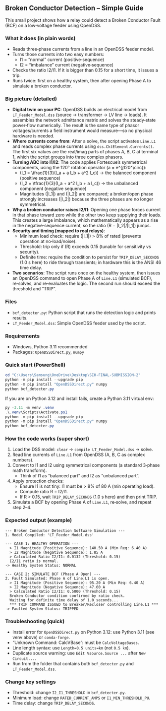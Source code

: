## Broken Conductor Detection – Simple Guide

This small project shows how a relay could detect a Broken Conductor Fault (BCF) on a low‑voltage feeder using OpenDSS.

### What it does (in plain words)
- Reads three‑phase currents from a line in an OpenDSS feeder model.
- Turns those currents into two easy numbers:
  - I1 = “normal” current (positive‑sequence)
  - I2 = “imbalance” current (negative‑sequence)
- Checks the ratio I2/I1. If it is bigger than 0.15 for a short time, it issues a trip.
- Runs twice: first on a healthy system, then after opening Phase A to simulate a broken conductor.

### Big picture (detailed)
- **Digital twin on your PC**: OpenDSS builds an electrical model from `LT_Feeder_Model.dss` (source → transformer → LV line → loads). It assembles the network admittance matrix and solves the steady‑state power‑flow numerically. The result is the same type of phasor voltages/currents a field instrument would measure—so no physical hardware is needed.
- **Where currents come from**: After a solve, the script activates `Line.L1` and reads complex phase currents using `dss.CktElement.Currents()`. The first six values are the real/imag parts of phases A, B, C at terminal 1, which the script groups into three complex phasors.
- **Turning ABC into I1/I2**: The code applies Fortescue’s symmetrical components, using the 120° rotation operator \(a = e^{j120^\circ}\):
  - \(I_1 = \tfrac{1}{3}(I_a + a I_b + a^2 I_c)\)  → the balanced component (positive sequence)
  - \(I_2 = \tfrac{1}{3}(I_a + a^2 I_b + a I_c)\) → the unbalanced component (negative sequence)
  - Magnitudes \(|I_1|\) and \(|I_2|\) are compared; a broken/open phase strongly increases \(|I_2|\) because the three phases are no longer symmetrical.
- **Why a broken conductor raises I2/I1**: Opening one phase forces current in that phase toward zero while the other two keep supplying their loads. This creates a large imbalance, which mathematically appears as a rise in the negative‑sequence current, so the ratio \(R = |I_2|/|I_1|\) jumps.
- **Security and timing (mapped to real relays)**:
  - Minimum load check: require \(|I_1|\) > 8% of rated (prevents operation at no‑load/noise).
  - Threshold: trip only if \(R\) exceeds 0.15 (tunable for sensitivity vs security).
  - Definite time: require the condition to persist for `TRIP_DELAY_SECONDS` (1.0 s here) to ride through transients; in hardware this is the ANSI 46 time delay.
- **Two scenarios**: The script runs once on the healthy system, then issues an OpenDSS command to open Phase A of `Line.L1` (simulated BCF), re‑solves, and re‑evaluates the logic. The second run should exceed the threshold and “TRIP”.

### Files
- `bcf_detecter.py`: Python script that runs the detection logic and prints results.
- `LT_Feeder_Model.dss`: Simple OpenDSS feeder used by the script.

### Requirements
- Windows, Python 3.11 recommended
- Packages: `OpenDSSDirect.py`, `numpy`

### Quick start (PowerShell)
```powershell
cd "C:\Users\Samsung\OneDrive\Desktop\SIH-FINAL-SUBMISSION-2"
python -m pip install --upgrade pip
python -m pip install "OpenDSSDirect.py" numpy
python bcf_detecter.py
```

If you are on Python 3.12 and install fails, create a Python 3.11 virtual env:
```powershell
py -3.11 -m venv .venv
.\.venv\Scripts\Activate.ps1
python -m pip install --upgrade pip
python -m pip install "OpenDSSDirect.py" numpy
python bcf_detecter.py
```

### How the code works (super short)
1. Load the DSS model: `clear` → `compile LT_Feeder_Model.dss` → solve.
2. Read line currents of `Line.L1` from OpenDSS (A, B, C as complex numbers).
3. Convert to I1 and I2 using symmetrical components (a standard 3‑phase math transform).
   - Think of I1 as “balanced part” and I2 as “unbalanced part”.
4. Apply protection checks:
   - Ensure I1 is not tiny: I1 must be > 8% of 80 A (min operating load).
   - Compute ratio R = I2/I1.
   - If R > 0.15, wait `TRIP_DELAY_SECONDS` (1.0 s here) and then print TRIP.
5. Simulate a BCF by opening Phase A of `Line.L1`, re‑solve, and repeat step 2–4.

### Expected output (example)
```text
--- Broken Conductor Detection Software Simulation ---
1. Model Compiled: 'LT_Feeder_Model.dss'

--- CASE 1: HEALTHY OPERATION ---
  > I1 Magnitude (Positive Sequence): 140.50 A (Min Req: 6.40 A)
  > I2 Magnitude (Negative Sequence): 1.85 A
  > Calculated Ratio I2/I1: 0.0132 (Threshold: 0.15)
  I2/I1 ratio is normal.
-> Healthy System Status: NORMAL

--- CASE 2: SIMULATE BCF (Phase A Open) ---
2. Fault Simulated: Phase A of Line.L1 is open.
  > I1 Magnitude (Positive Sequence): 95.20 A (Min Req: 6.40 A)
  > I2 Magnitude (Negative Sequence): 47.60 A
  > Calculated Ratio I2/I1: 0.5000 (Threshold: 0.15)
  Broken Conductor condition confirmed by ratio check.
  Waiting for definite time delay of 1.0 seconds...
  *** TRIP COMMAND ISSUED to Breaker/Recloser controlling Line.L1 ***
-> Faulted System Status: TRIPPED
```

### Troubleshooting (quick)
- Install error for `OpenDSSDirect.py` on Python 3.12: use Python 3.11 (see venv above) or `conda-forge`.
- “Unknown Command: CalcVBase”: must be `CalcVoltageBases`.
- Line length syntax: use `Length=0.5 units=km` (not `0.5 km`).
- Duplicate source warning: use `Edit Vsource.Source ...` after `New Circuit...`.
- Run from the folder that contains both `bcf_detecter.py` and `LT_Feeder_Model.dss`.

### Change key settings
- Threshold: change `I2_I1_THRESHOLD` in `bcf_detecter.py`.
- Minimum load: change `RATED_CURRENT_AMPS` or `I1_MIN_THRESHOLD_PU`.
- Time delay: change `TRIP_DELAY_SECONDS`.


